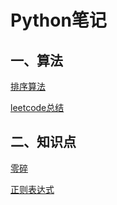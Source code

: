 # Python笔记

## 一、算法

[排序算法](sort_algorithm.md)

[leetcode总结](leetcode.md)

## 二、知识点

[零碎](pieces_tips.md)

[正则表达式](re.md)
